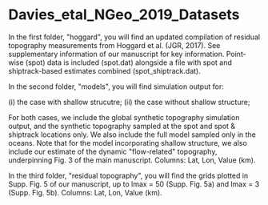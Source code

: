 # Davies_etal_NGeo_2019_Datasets

In the first folder, "hoggard", you will find an updated compilation of residual topography measurements from Hoggard et al. (JGR, 2017). See supplementary information of our manuscript for key information. Point-wise (spot) data is included (spot.dat) alongside a file with spot and shiptrack-based estimates combined (spot_shiptrack.dat).

In the second folder, "models", you will find simulation output for:

(i) the case with shallow strucutre;
(ii) the case without shallow structure;

For both cases, we include the global synthetic topography simulation output, and the synthetic topography sampled at the spot and spot & shiptrack locations only. We also include the full model sampled only in the oceans. Note that for the model incorporating shallow structure, we also include our estimate of the dynamic "flow-related" topography, underpinning Fig. 3 of the main manuscript. Columns: Lat, Lon, Value (km).

In the third folder, "residual topography", you will find the grids plotted in Supp. Fig. 5 of our manuscript, up to lmax = 50 (Supp. Fig. 5a) and lmax = 3 (Supp. Fig. 5b).  Columns: Lat, Lon, Value (km).


